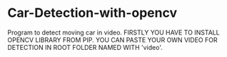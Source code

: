 # Car-Detection-with-opencv
Program to detect moving car in video.
FIRSTLY YOU HAVE TO INSTALL OPENCV LIBRARY FROM PIP.
YOU CAN PASTE YOUR OWN VIDEO FOR DETECTION IN ROOT FOLDER NAMED WITH 'video'.

